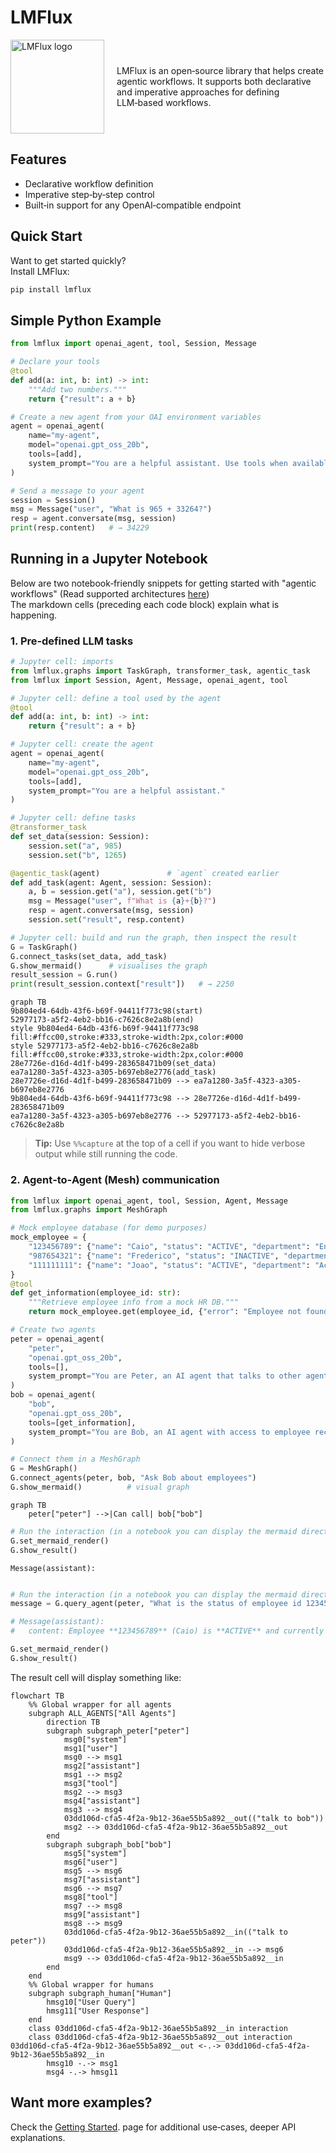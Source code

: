 # LMFlux

<div style="display:flex; align-items:center; gap:20px;">
  <img src="https://lmflux.readthedocs.io/en/latest/assets/logo_highres/logo_transparent.png" width="150" alt="LMFlux logo">
  <div>
    LMFlux is an open‑source library that helps create agentic workflows.
    It supports both declarative and imperative approaches for defining LLM‑based workflows.
  </div>
</div>

## Features
- Declarative workflow definition  
- Imperative step‑by‑step control  
- Built‑in support for any OpenAI‑compatible endpoint  

## Quick Start

Want to get started quickly?  
Install LMFlux:

```bash
pip install lmflux
```

## Simple Python Example

```python
from lmflux import openai_agent, tool, Session, Message

# Declare your tools
@tool
def add(a: int, b: int) -> int:
    """Add two numbers."""
    return {"result": a + b}

# Create a new agent from your OAI environment variables
agent = openai_agent(
    name="my‑agent",
    model="openai.gpt_oss_20b",
    tools=[add],
    system_prompt="You are a helpful assistant. Use tools when available."
)

# Send a message to your agent 
session = Session()
msg = Message("user", "What is 965 + 33264?")
resp = agent.conversate(msg, session)
print(resp.content)   # → 34229
```

## Running in a Jupyter Notebook

Below are two notebook‑friendly snippets for getting started with "agentic workflows" (Read supported architectures [here](https://lmflux.readthedocs.io/en/latest/getting_started/graph_types/))  
The markdown cells (preceding each code block) explain what is happening.

### 1. Pre‑defined LLM tasks

```python
# Jupyter cell: imports
from lmflux.graphs import TaskGraph, transformer_task, agentic_task
from lmflux import Session, Agent, Message, openai_agent, tool
```

```python
# Jupyter cell: define a tool used by the agent
@tool
def add(a: int, b: int) -> int:
    return {"result": a + b}
```

```python
# Jupyter cell: create the agent
agent = openai_agent(
    name="my‑agent",
    model="openai.gpt_oss_20b",
    tools=[add],
    system_prompt="You are a helpful assistant."
)
```

```python
# Jupyter cell: define tasks
@transformer_task
def set_data(session: Session):
    session.set("a", 985)
    session.set("b", 1265)

@agentic_task(agent)               # `agent` created earlier
def add_task(agent: Agent, session: Session):
    a, b = session.get("a"), session.get("b")
    msg = Message("user", f"What is {a}+{b}?")
    resp = agent.conversate(msg, session)
    session.set("result", resp.content)
```

```python
# Jupyter cell: build and run the graph, then inspect the result
G = TaskGraph()
G.connect_tasks(set_data, add_task)
G.show_mermaid()      # visualises the graph
result_session = G.run()
print(result_session.context["result"])   # → 2250
```
```mermaid
graph TB
9b804ed4-64db-43f6-b69f-94411f773c98(start)
52977173-a5f2-4eb2-bb16-c7626c8e2a8b(end)
style 9b804ed4-64db-43f6-b69f-94411f773c98 fill:#ffcc00,stroke:#333,stroke-width:2px,color:#000
style 52977173-a5f2-4eb2-bb16-c7626c8e2a8b fill:#ffcc00,stroke:#333,stroke-width:2px,color:#000
28e7726e-d16d-4d1f-b499-283658471b09(set_data)
ea7a1280-3a5f-4323-a305-b697eb8e2776(add_task)
28e7726e-d16d-4d1f-b499-283658471b09 --> ea7a1280-3a5f-4323-a305-b697eb8e2776
9b804ed4-64db-43f6-b69f-94411f773c98 --> 28e7726e-d16d-4d1f-b499-283658471b09
ea7a1280-3a5f-4323-a305-b697eb8e2776 --> 52977173-a5f2-4eb2-bb16-c7626c8e2a8b
```

> **Tip:** Use `%%capture` at the top of a cell if you want to hide verbose output while still running the code.

### 2. Agent‑to‑Agent (Mesh) communication

```python
from lmflux import openai_agent, tool, Session, Agent, Message
from lmflux.graphs import MeshGraph

# Mock employee database (for demo purposes)
mock_employee = {
    "123456789": {"name": "Caio", "status": "ACTIVE", "department": "Engineering"},
    "987654321": {"name": "Frederico", "status": "INACTIVE", "department": "Sales"},
    "111111111": {"name": "Joao", "status": "ACTIVE", "department": "Accounting"},
}
@tool
def get_information(employee_id: str):
    """Retrieve employee info from a mock HR DB."""
    return mock_employee.get(employee_id, {"error": "Employee not found!"})

# Create two agents
peter = openai_agent(
    "peter",
    "openai.gpt_oss_20b",
    tools=[],
    system_prompt="You are Peter, an AI agent that talks to other agents."
)
bob = openai_agent(
    "bob",
    "openai.gpt_oss_20b",
    tools=[get_information],
    system_prompt="You are Bob, an AI agent with access to employee records."
)

# Connect them in a MeshGraph
G = MeshGraph()
G.connect_agents(peter, bob, "Ask Bob about employees")
G.show_mermaid()          # visual graph
```

```mermaid
graph TB
    peter["peter"] -->|Can call| bob["bob"]
```

```python
# Run the interaction (in a notebook you can display the mermaid directly)
G.set_mermaid_render()
G.show_result()
```

```
Message(assistant):
    
```

```python
# Run the interaction (in a notebook you can display the mermaid directly)
message = G.query_agent(peter, "What is the status of employee id 123456789?", show_progress=True)

# Message(assistant):
#	content: Employee **123456789** (Caio) is **ACTIVE** and currently works in the **Engineering** department.

G.set_mermaid_render()
G.show_result()
```
The result cell will display something like:

```mermaid
flowchart TB
    %% Global wrapper for all agents
    subgraph ALL_AGENTS["All Agents"]
        direction TB
        subgraph subgraph_peter["peter"]
            msg0["system"]
            msg1["user"]
            msg0 --> msg1
            msg2["assistant"]
            msg1 --> msg2
            msg3["tool"]
            msg2 --> msg3
            msg4["assistant"]
            msg3 --> msg4
            03dd106d-cfa5-4f2a-9b12-36ae55b5a892__out(("talk to bob"))
            msg2 --> 03dd106d-cfa5-4f2a-9b12-36ae55b5a892__out
        end
        subgraph subgraph_bob["bob"]
            msg5["system"]
            msg6["user"]
            msg5 --> msg6
            msg7["assistant"]
            msg6 --> msg7
            msg8["tool"]
            msg7 --> msg8
            msg9["assistant"]
            msg8 --> msg9
            03dd106d-cfa5-4f2a-9b12-36ae55b5a892__in(("talk to peter"))
            03dd106d-cfa5-4f2a-9b12-36ae55b5a892__in --> msg6
            msg9 --> 03dd106d-cfa5-4f2a-9b12-36ae55b5a892__in
        end
    end
    %% Global wrapper for humans
    subgraph subgraph_human["Human"]
        hmsg10["User Query"]
        hmsg11["User Response"]
    end
    class 03dd106d-cfa5-4f2a-9b12-36ae55b5a892__in interaction
    class 03dd106d-cfa5-4f2a-9b12-36ae55b5a892__out interaction
03dd106d-cfa5-4f2a-9b12-36ae55b5a892__out <-.-> 03dd106d-cfa5-4f2a-9b12-36ae55b5a892__in
        hmsg10 -.-> msg1
        msg4 -.-> hmsg11
```

## Want more examples?
Check the  [Getting Started](https://lmflux.readthedocs.io/en/latest/getting_started/). page for additional use‑cases, deeper API explanations.
